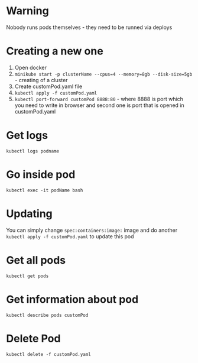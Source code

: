# Warning

Nobody runs pods themselves - they need to be runned via deploys

# Creating a new one

1. Open docker
2.  `minikube start -p clusterName --cpus=4 --memory=8gb --disk-size=5gb` - creating of a cluster
3. Create customPod.yaml file
4. `kubectl apply -f customPod.yaml`
5. `kubectl port-forward customPod 8888:80` - where 8888 is port which you need to write in browser and second one is port that is opened in customPod.yaml

# Get logs

`kubectl logs podname`

# Go inside pod

`kubectl exec -it podName bash`

# Updating

You can simply change `spec:containers:image:` image and do another `kubectl apply -f customPod.yaml` to update this pod

# Get all pods

`kubectl get pods`

# Get information about pod

`kubectl describe pods customPod`

# Delete Pod

`kubectl delete -f customPod.yaml`